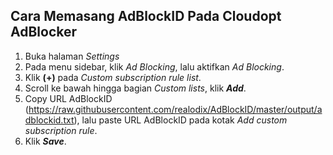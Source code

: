 ## Cara Memasang AdBlockID Pada Cloudopt AdBlocker

1. Buka halaman *Settings*
2. Pada menu sidebar, klik *Ad Blocking*, lalu aktifkan *Ad Blocking*.
3. Klik **(+)** pada *Custom subscription rule list*.
4. Scroll ke bawah hingga bagian *Custom lists*, klik ***Add***.
5. Copy URL AdBlockID (https://raw.githubusercontent.com/realodix/AdBlockID/master/output/adblockid.txt), lalu paste URL AdBlockID pada kotak *Add custom subscription rule*.
6. Klik ***Save***.
